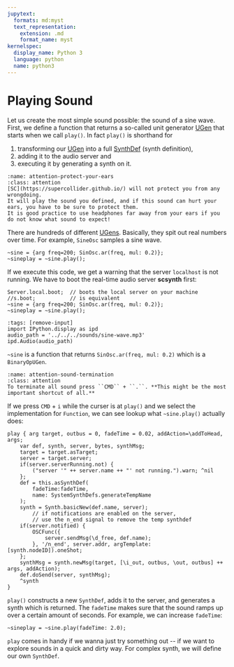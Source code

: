 ```yaml
---
jupytext:
  formats: md:myst
  text_representation:
    extension: .md
    format_name: myst
kernelspec:
  display_name: Python 3
  language: python
  name: python3
---
```


# Playing Sound

Let us create the most simple sound possible: the sound of a sine wave.
First, we define a function that returns a so-called unit generator [UGen](sec-ugens) that starts when we call ``play()``.
In fact ``play()`` is shorthand for

1. transforming our [UGen](sec-ugens) into a full [SynthDef](sec-synths) (synth definition), 
2. adding it to the audio server and 
3. executing it by generating a synth on it.

```{admonition} Protect your ears!
:name: attention-protect-your-ears
:class: attention
[SC](https://supercollider.github.io/) will not protect you from any wrongdoing. 
It will play the sound you defined, and if this sound can hurt your ears, you have to be sure to protect them.
It is good practice to use headphones far away from your ears if you do not know what sound to expect!
```

There are hundreds of different [UGens](sec-ugens).
Basically, they spit out real numbers over time. 
For example, ``SineOsc`` samples a sine wave.

```isc
~sine = {arg freq=200; SinOsc.ar(freq, mul: 0.2)};
~sineplay = ~sine.play();
```

If we execute this code, we get a warning that the server ``localhost`` is not running.
We have to boot the real-time audio server **scsynth** first:

```isc
Server.local.boot;  // boots the local server on your machine
//s.boot;           // is equivalent
~sine = {arg freq=200; SinOsc.ar(freq, mul: 0.2)};
~sineplay = ~sine.play();
```

```{code-cell} python3
:tags: [remove-input]
import IPython.display as ipd
audio_path = '../../../sounds/sine-wave.mp3'
ipd.Audio(audio_path)
```

``~sine`` is a function that returns ``SinOsc.ar(freq, mul: 0.2)`` which is a ``BinaryOpUGen``.

```{admonition} Sound termination
:name: attention-sound-termination
:class: attention
To terminate all sound press ``CMD`` + ``.``. **This might be the most important shortcut of all.**
```

If we press ``CMD`` + ``i`` while the curser is at ``play()`` and we select the implementation for ``Function``, we can see lookup what ``~sine.play()`` actually does:

```isc
play { arg target, outbus = 0, fadeTime = 0.02, addAction=\addToHead, args;
    var def, synth, server, bytes, synthMsg;
    target = target.asTarget;
    server = target.server;
    if(server.serverRunning.not) {
        ("server '" ++ server.name ++ "' not running.").warn; ^nil
    };
    def = this.asSynthDef(
        fadeTime:fadeTime,
        name: SystemSynthDefs.generateTempName
    );
    synth = Synth.basicNew(def.name, server);
        // if notifications are enabled on the server,
        // use the n_end signal to remove the temp synthdef
    if(server.notified) {
        OSCFunc({
            server.sendMsg(\d_free, def.name);
        }, '/n_end', server.addr, argTemplate: [synth.nodeID]).oneShot;
    };
    synthMsg = synth.newMsg(target, [\i_out, outbus, \out, outbus] ++ args, addAction);
    def.doSend(server, synthMsg);
    ^synth
}
```

``play()`` constructs a new ``SynthDef``, adds it to the server, and generates a synth which is returned.
The ``fadeTime`` makes sure that the sound ramps up over a certain amount of seconds.
For example, we can increase ``fadeTime``:

```isc
~sineplay = ~sine.play(fadeTime: 2.0);
```

``play`` comes in handy if we wanna just try something out -- if we want to explore sounds in a quick and dirty way.
For complex synth, we will define our own ``SynthDef``.
